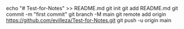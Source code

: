 echo "# Test-for-Notes" >> README.md
git init
git add README.md
git commit -m "first commit"
git branch -M main
git remote add origin https://github.com/evilleza/Test-for-Notes.git
git push -u origin main
